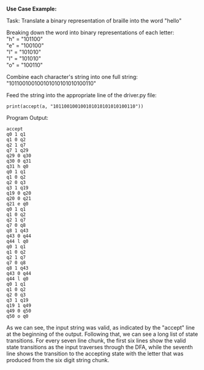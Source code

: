**Use Case Example:**    

Task: Translate a binary representation of braille into the word "hello"    

Breaking down the word into binary representations of each letter:    
"h" = "101100"    
"e" = "100100"    
"l" = "101010"    
"l" = "101010"    
"o" = "100110"    

Combine each character's string into one full string:    
"101100100100101010101010100110"    

Feed the string into the appropriate line of the driver.py file:    
```
print(accept(a, "101100100100101010101010100110"))
```

Program Output:   
```
accept    
q0 1 q1    
q1 0 q2    
q2 1 q7    
q7 1 q29    
q29 0 q30    
q30 0 q31    
q31 h q0    
q0 1 q1    
q1 0 q2    
q2 0 q3    
q3 1 q19    
q19 0 q20    
q20 0 q21    
q21 e q0    
q0 1 q1    
q1 0 q2    
q2 1 q7    
q7 0 q8    
q8 1 q43    
q43 0 q44    
q44 l q0    
q0 1 q1    
q1 0 q2    
q2 1 q7    
q7 0 q8    
q8 1 q43    
q43 0 q44    
q44 l q0    
q0 1 q1    
q1 0 q2    
q2 0 q3    
q3 1 q19    
q19 1 q49    
q49 0 q50    
q50 o q0    
```

As we can see, the input string was valid, as indicated by the "accept" line at the beginning of the output. Following that, we can see a long list of state transitions. For every seven line chunk, the first six lines show the valid state transitions as the input traverses through the DFA, while the seventh line shows the transition to the accepting state with the letter that was produced from the six digit string chunk.
